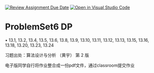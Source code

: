 [![Review Assignment Due Date](https://classroom.github.com/assets/deadline-readme-button-24ddc0f5d75046c5622901739e7c5dd533143b0c8e959d652212380cedb1ea36.svg)](https://classroom.github.com/a/qLhuwNnH)
[![Open in Visual Studio Code](https://classroom.github.com/assets/open-in-vscode-718a45dd9cf7e7f842a935f5ebbe5719a5e09af4491e668f4dbf3b35d5cca122.svg)](https://classroom.github.com/online_ide?assignment_repo_id=11273575&assignment_repo_type=AssignmentRepo)
# ProblemSet6 DP

• 13.1, 13.2, 13.4, 13.5, 13.6, 13.8, 13.9, 13.10, 13.11, 13.12, 13.13, 13.15, 13.16, 13.18, 13.20, 13.23, 13.24

习题出处：算法设计与分析 （黄宇） 第 2 版

电子版同学自行将作业整合成一份pdf文件，通过classroom提交作业
